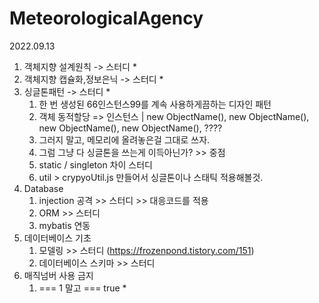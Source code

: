 # MeteorologicalAgency

2022.09.13

1. 객체지향 설계원칙 -> 스터디 \*
2. 객체지향 캡슐화,정보은닉 -> 스터디 \*
3. 싱글톤패턴 -> 스터디 \*
   1. 한 번 생성된 66인스턴스99를 계속 사용하게끔하는 디자인 패턴
   2. 객체 동적할당 => 인스턴스 | new ObjectName(), new ObjectName(), new ObjectName(), new ObjectName(), ????
   3. 그러지 말고, 메모리에 올려놓은걸 그대로 쓰자.
   4. 그럼 그냥 다 싱글톤을 쓰는게 이득아닌가? >> 중점
   5. static / singleton 차이 스터디
   6. util > crypyoUtil.js 만들어서 싱글톤이나 스태틱 적용해볼것.
4. Database
   1. injection 공격 >> 스터디 >> 대응코드를 적용
   2. ORM >> 스터디
   3. mybatis 연동
5. 데이터베이스 기초
   1. 모델링 >> 스터디 (https://frozenpond.tistory.com/151)
   2. 데이터베이스 스키마 >> 스터디
6. 매직넘버 사용 금지
   1. === 1 말고 === true \*
